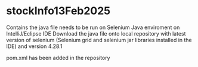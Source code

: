 # stockInfo13Feb2025

Contains the java file needs to be run on Selenium Java enviroment on IntelliJ/Eclipse IDE
Download the java file onto local repository with latest version of selenium (Selenium grid and selenium jar libraries installed in the IDE) and version 4.28.1


pom.xml has been added in the repository
